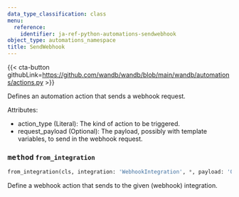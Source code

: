 ```yaml
---
data_type_classification: class
menu:
  reference:
    identifier: ja-ref-python-automations-sendwebhook
object_type: automations_namespace
title: SendWebhook
---
```


{{< cta-button githubLink=https://github.com/wandb/wandb/blob/main/wandb/automations/actions.py >}}



Defines an automation action that sends a webhook request.

Attributes:
- action_type (Literal): The kind of action to be triggered.
- request_payload (Optional): The payload, possibly with template variables, to send in the webhook request.

### <kbd>method</kbd> `from_integration`
```python
from_integration(cls, integration: 'WebhookIntegration', *, payload: 'Optional[SerializedToJson[dict[str, Any]]]' = None) -> 'Self'
```
Define a webhook action that sends to the given (webhook) integration.